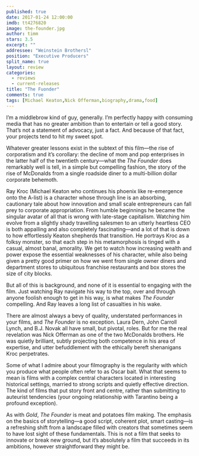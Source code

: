 ```yaml
---
published: true
date: 2017-01-24 12:00:00
imdb: tt4276820
image: the-founder.jpg
author: timm
stars: 3.5
excerpt: ""
addressee: "Weinstein Brothersl"
position: "Executive Producers"
split_name: true
layout: review
categories: 
  - reviews
  - current-releases
title: "The Fuonder"
comments: true
tags: [Michael Keaton,Nick Offerman,biography,drama,food]
---
```

I’m a middlebrow kind of guy, generally. I’m perfectly happy with consuming media that has no greater ambition than to entertain or tell a good story. That’s not a statement of advocacy, just a fact. And because of that fact, your projects tend to hit my sweet spot. 

Whatever greater lessons exist in the subtext of this film—the rise of corporatism and it’s corollary: the decline of mom and pop enterprises in the latter half of the twentieth century—what the _The Founder_ does remarkably well is tell, in a simple but compelling fashion, the story of the rise of McDonalds from a single roadside diner to a multi-billion dollar corporate behemoth.

Ray Kroc (Michael Keaton who continues his phoenix like re-emergence onto the A-list) is a character whose through line is an absorbing, cautionary tale about how innovation and small scale entrepreneurs can fall prey to corporate appropriation. From humble beginnings he became the singular avatar of all that is wrong with late-stage capitalism. Watching him evolve from a slightly shady travelling salesmen to an utterly heartless CEO is both appalling and also completely fascinating—and a lot of that is down to how effortlessly Keaton shepherds that transition. He portrays Kroc as a folksy monster, so that each step in his metamorphosis is tinged with a casual, almost banal, amorality. We get to watch how increasing wealth and power expose the essential weaknesses of his character, while also being given a pretty good primer on how we went from single owner diners and department stores to ubiquitous franchise restaurants and box stores the size of city blocks.

But all of this is background, and none of it is essential to engaging with the film. Just watching Ray navigate his way to the top, over and through anyone foolish enough to get in his way, is what makes _The Founder_ compelling. And Ray leaves a long list of casualties in his wake. 

There are almost always a bevy of quality, understated performances in your films, and _The Founder_ is no exception. Laura Dern, John Carroll Lynch, and B.J. Novak all have small, but pivotal, roles. But for me the real revelation was Nick Offerman as one of the two McDonalds brothers. He was quietly brilliant, subtly projecting both competence in his area of expertise, and utter befuddlement with the ethically bereft shenanigans Kroc perpetrates.

Some of what I admire about your filmography is the regularity with which you produce what people often refer to as Oscar bait. What that seems to mean is films with a complex central characters located in interesting historical settings, married to strong scripts and quietly effective direction. The kind of films that put story front and centre, rather than submitting to auteurist tendencies (your ongoing relationship with Tarantino being a profound exception).

As with _Gold_, _The Founder_ is meat and potatoes film making. The emphasis on the basics of storytelling—a good script, coherent plot, smart casting—is a refreshing shift from a landscape filled with creators that sometimes seem to have lost sight of these fundamentals. This is not a film that seeks to innovate or break new ground, but it’s absolutely a film that succeeds in its ambitions, however straightforward they might be.